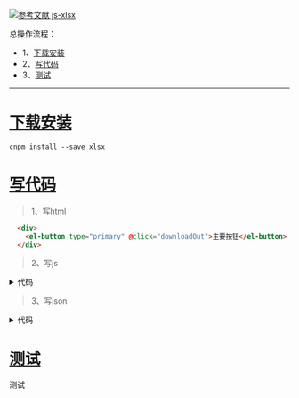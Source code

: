 [![](https://img.shields.io/badge/参考文献-js--xlsx-yellow.svg "参考文献 js-xlsx")](https://www.jianshu.com/p/74d405940305)


总操作流程：
- 1、[下载安装](#vue.js-01)
- 2、[写代码](#vue.js-02)
- 3、[测试](#vue.js-03)

***

# <a name="vue.js-01" href="#" >下载安装</a>

```cnpm
cnpm install --save xlsx 
```
# <a name="vue.js-02" href="#" >写代码</a>

>1、写html

```html
  <div>
    <el-button type="primary" @click="downloadOut">主要按钮</el-button>
  </div>

```

>2、写js

<details>
<summary>代码</summary>

```js
import XLSX from 'xlsx';
  export default {
    data() {
      return {
        testTable: []
      }
    },
    created() {
      this.getJson();
    },
    methods: {
      getJson() {
        this.axios.get('static/json/test.json')
          .then((response) => {
            this.testTable = response.data.rows;
          }).catch((response) => {
            console.log(response);
          })
      },
      downloadOut() {
        const wopts = { bookType: 'xlsx', bookSST: false, type: 'binary' };//这里的数据是用来定义导出的格式类型
        this.downloadExl(this.testTable,wopts);
      },
      downloadExl(data, wopts) {
        const wb = {
          SheetNames: ['Sheet1'],
          Sheets: {},
          Props: {}
        };
        wb.Sheets['Sheet1'] = XLSX.utils.json_to_sheet(data); //通过json_to_sheet转成单页(Sheet)数据
        this.saveAs(new Blob([this.s2ab(XLSX.write(wb, wopts))], {
          type: "application/octet-stream"
        }), "测试" + '.' + (wopts.bookType == "biff2" ? "xls" : wopts.bookType));
      },
      saveAs(obj, fileName) { //当然可以自定义简单的下载文件实现方式 
        var tmpa = document.createElement("a");
        tmpa.download = fileName || "下载";
        tmpa.href = URL.createObjectURL(obj); //绑定a标签
        tmpa.click(); //模拟点击实现下载
        setTimeout(function () { //延时释放
          URL.revokeObjectURL(obj); //用URL.revokeObjectURL()来释放这个object URL
        }, 100);
      },
      s2ab(s) {
        if (typeof ArrayBuffer !== 'undefined') {
          var buf = new ArrayBuffer(s.length);
          var view = new Uint8Array(buf);
          for (var i = 0; i != s.length; ++i) view[i] = s.charCodeAt(i) & 0xFF;
          return buf;
        } else {
          var buf = new Array(s.length);
          for (var i = 0; i != s.length; ++i) buf[i] = s.charCodeAt(i) & 0xFF;
          return buf;
        }
      }

    }
  }

```

</details>


>3、写json

<details>
<summary>代码</summary>

```json
{
    "code":"OK",
    "msg":"成功",
    "time":"2019-01-02",
    "offset":0,
    "page":1,
    "limit":10,
    "total":84,
    "rows": [
        {
            "测试一":"atest1",
            "测试二":"atest2"
        },
        {
            "测试一":"btest1",
            "测试二":"btest2"
        }
    ]
}

```

</details>


# <a name="vue.js-03" href="#" >测试</a>

测试